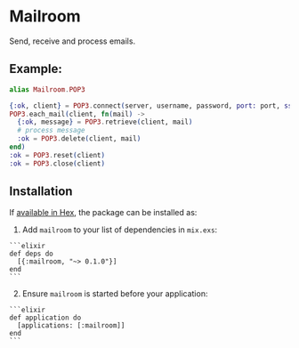 # Mailroom

Send, receive and process emails.

## Example:

```elixir
alias Mailroom.POP3

{:ok, client} = POP3.connect(server, username, password, port: port, ssl: true)
POP3.each_mail(client, fn(mail) ->
  {:ok, message} = POP3.retrieve(client, mail)
  # process message
  :ok = POP3.delete(client, mail)
end)
:ok = POP3.reset(client)
:ok = POP3.close(client)
```

## Installation

If [available in Hex](https://hex.pm/docs/publish), the package can be installed as:

  1. Add `mailroom` to your list of dependencies in `mix.exs`:

    ```elixir
    def deps do
      [{:mailroom, "~> 0.1.0"}]
    end
    ```

  2. Ensure `mailroom` is started before your application:

    ```elixir
    def application do
      [applications: [:mailroom]]
    end
    ```
